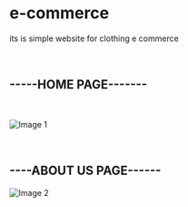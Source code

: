 # e-commerce
its is simple website for clothing  e commerce 

<br>
<h2>-----HOME PAGE-------</h2>
<br>


![Image 1](https://user-images.githubusercontent.com/100084399/154859703-a2c3422e-ca8f-42a2-b849-1424e8470d83.jpg)


<br>
<h2>----ABOUT US PAGE------</h2>

![Image 2](https://user-images.githubusercontent.com/100084399/154859700-8fdb8c9a-46ab-43fb-af8c-4476a6f25241.jpg)
